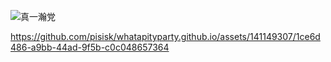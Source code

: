 ![真一瀚党](https://github.com/pisisk/whatapityparty.github.io/assets/141149307/a40bcf6d-3c79-48b6-8ddd-36922ac7d1e0)

https://github.com/pisisk/whatapityparty.github.io/assets/141149307/1ce6d486-a9bb-44ad-9f5b-c0c048657364

